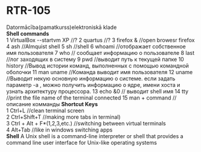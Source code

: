 # RTR-105  
Datormācība(pamatkurss)elektroniskā klade        
**Shell commands**    
    1  VirtualBox --startvm XP    //?
    2  quartus  //?
    3  firefox &  //open browesr firefox
    4  ash  //Almquist shell 
    5  sh  //shell
    6  whoami  //отображает собственное имя пользователя
    7  who  // сообщает информацию о пользователе
    8  last //лог заходящих в систему
    9  pwd  //выводит путь к текущей папке 
   10  history  //Вывод истории команд, выполненных с помощью командной оболочки
   11  man uname  //Команда выводит имя пользователя
   12  uname //Выводит некую основную информацию о системе. если задать параметр -a , можно получить информацию о ядре, имени хоста и узнать архитектуру процессора.
   13  echo &0 // выводит shell имя
   14  tty  //print the file name of the terminal connected 
   15  man + command //описание комманды 
**Shortcut Keys**  
    1 Ctrl+L  //clean terminal screen  
    2 Ctrl+Shift+T  //making more tabs in terminal)  
    3 Ctrl + Alt + F*(1,2,3,etc.) //switching between virtual terminals  
    4 Alt+Tab  //like in windows switching apps  
**Shell**
A Unix shell is a command-line interpreter or shell that provides a command line user interface for Unix-like operating systems

